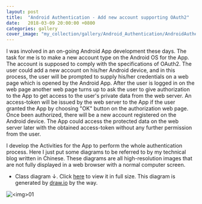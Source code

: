 ```yaml
---
layout: post
title:  "Android Authentication - Add new account supporting OAuth2"
date:   2018-03-09 20:00:00 +0800
categories: gallery
cover_image: "my_collection/gallery/Android_Authentication/AndroidAuthentication_01.png"
---
```


I was involved in an on-going Android App development these days. The task for me is to make a new account type on the Android OS for the App. The account is supposed to comply with the specifications of OAuth2. The user could add a new account on his/her Android device, and in this process, the user will be prompted to supply his/her credentials on a web page which is opened by the Android App. After the user is logged in on the web page another web page turns up to ask the user to give authorization to the App to get access to the user's private data from the web server. An access-token will be issued by the web server to the App if the user granted the App by choosing "OK" button on the authorization web page. Once been authorized, there will be a new account registered on the Android device. The App could access the protected data on the web server later with the obtained access-token without any further permission from the user.

I develop the Activities for the App to perform the whole authentication process. Here I just put some diagrams to be referred to by my technical blog written in Chinese. These diagrams are all high-resolution images that are not fully displayed in a web browser with a normal computer screen.

* Class diagram &darr;. Click [here]({{site.baseurl}}/my_collection/gallery/Android_Authentication/AndroidAuthentication_01.png) to view it in full size. This diagram is generated by [draw.io](https://www.draw.io) by the way.

<p><img src="{{site.baseurl}}/my_collection/gallery/Android_Authentication/AndroidAuthentication_01.png" alt="<img>01"></p>

